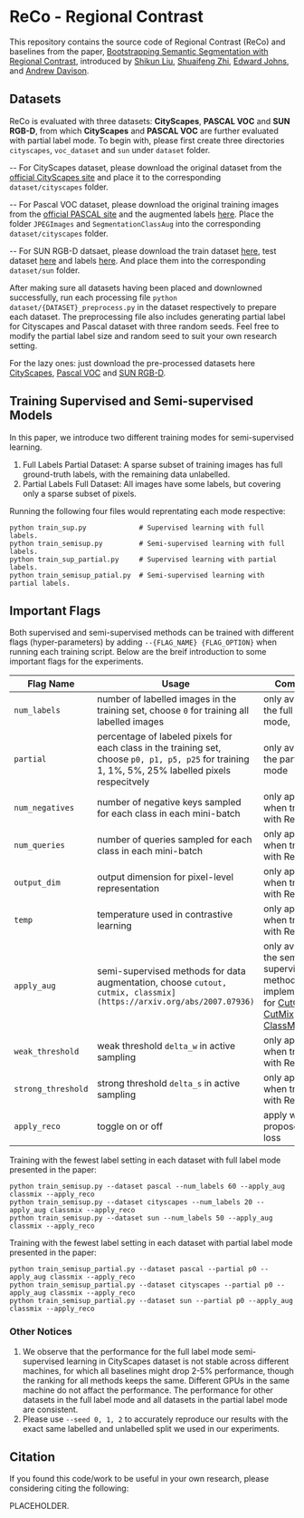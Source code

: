 # ReCo - Regional Contrast

This repository contains the source code of Regional Contrast (ReCo) and baselines from the paper, [Bootstrapping Semantic Segmentation with Regional Contrast](https://shikun.io/assets/reco/reco.pdf), introduced by [Shikun Liu](https://shikun.io/), [Shuaifeng Zhi](https://shuaifengzhi.com/), [Edward Johns](https://www.robot-learning.uk/), and [Andrew Davison](https://www.doc.ic.ac.uk/~ajd/).


## Datasets
ReCo is evaluated with three datasets: **CityScapes**, **PASCAL VOC** and **SUN RGB-D**, from which **CityScapes** and **PASCAL VOC** are further evaluated with partial label mode. To begin with, please first create three directories `cityscapes`, `voc_dataset` and `sun` under `dataset` folder.

-- For CityScapes dataset, please download the original dataset from the [official CityScapes site](https://www.cityscapes-dataset.com/downloads/) and place it to the corresponding `dataset/cityscapes` folder.

-- For Pascal VOC dataset, please download the original training images from the [official PASCAL site](http://host.robots.ox.ac.uk/pascal/VOC/voc2012/VOCtrainval_11-May-2012.tar) and the augmented labels [here](http://vllab1.ucmerced.edu/~whung/adv-semi-seg/SegmentationClassAug.zip). Place the folder `JPEGImages` and `SegmentationClassAug` into the corresponding `dataset/cityscapes` folder.

-- For SUN RGB-D datsaet, please download the train dataset [here](http://www.doc.ic.ac.uk/~ahanda/SUNRGBD-train_images.tgz), test dataset [here](http://www.doc.ic.ac.uk/~ahanda/SUNRGBD-test_images.tgz) and labels [here](https://github.com/ankurhanda/sunrgbd-meta-data/raw/master/sunrgbd_train_test_labels.tar.gz). And place them into the corresponding `dataset/sun` folder. 

After making sure all datasets having been placed and downlowned successfully, run each processing file `python dataset/{DATASET}_preprocess.py` in the dataset respectively to prepare each dataset. The preprocessing file also includes generating partial label for Cityscapes and Pascal dataset with three random seeds. Feel free to modify the partial label size and random seed to suit your own research setting.

For the lazy ones: just download the pre-processed datasets here [CityScapes](https://www.dropbox.com/sh/1eeq4qi9g2n6la2/AAD4IK1oskNPUzfTuusMqfb7a?dl=0), [Pascal VOC](https://www.dropbox.com/sh/gaoqumpylcci3he/AABjenlsGet060yhGXVxobE4a?dl=0) and [SUN RGB-D](https://www.dropbox.com/sh/miq8361xxbricp5/AAD8E74uWKwELbHmhAyGshCfa?dl=0).

## Training Supervised and Semi-supervised Models
In this paper, we introduce two different training modes for semi-supervised learning.
1. Full Labels Partial Dataset: A sparse subset of training images has full ground-truth labels, with the remaining data unlabelled.
2. Partial Labels Full Dataset: All images have some labels, but covering only a sparse subset of pixels.

Running the following four files would reprentating each mode respective:
```
python train_sup.py             # Supervised learning with full labels.
python train_semisup.py         # Semi-supervised learning with full labels.
python train_sup_partial.py     # Supervised learning with partial labels.
python train_semisup_patial.py  # Semi-supervised learning with partial labels.
```

## Important Flags
Both supervised and semi-supervised methods can be trained with different flags (hyper-parameters) by adding `--{FLAG_NAME} {FLAG_OPTION}` when running each training script. Below are the breif introduction to some important flags for the experiments.

| Flag Name        | Usage  |  Comments |
| ------------- |-------------| -----|
| `num_labels`     | number of labelled images in the training set, choose `0` for training all labelled images  | only available in the full label mode,  |
| `partial`     |  percentage of labeled pixels for each class in the training set, choose `p0, p1, p5, p25` for training 1, 1%, 5%, 25% labelled pixels respecitvely  | only available in the partial label mode |
| `num_negatives` | number of negative keys sampled for each class in each mini-batch | only applied when training with ReCo loss|
| `num_queries` | number of queries sampled for each class in each mini-batch | only applied when training with ReCo loss|
| `output_dim` | output dimension for pixel-level representation | only applied when training with ReCo loss|
| `temp` | temperature used in contrastive learning | only applied when training with ReCo loss|
| `apply_aug` | semi-supervised methods for data augmentation, choose `cutout, cutmix, classmix](https://arxiv.org/abs/2007.07936)` | only available in the semi-supervised methods for our implementations for [CutOut, CutMix](https://arxiv.org/abs/1906.01916) and [ClassMix](https://arxiv.org/abs/2007.07936)|
| `weak_threshold` | weak threshold `delta_w` in active sampling | only applied when training with ReCo loss|
| `strong_threshold` | strong threshold `delta_s` in active sampling | only applied when training with ReCo loss|
| `apply_reco` | toggle on or off | apply with our proposed ReCo loss|

Training with the fewest label setting in each dataset with full label mode presented in the paper:
```
python train_semisup.py --dataset pascal --num_labels 60 --apply_aug classmix --apply_reco
python train_semisup.py --dataset cityscapes --num_labels 20 --apply_aug classmix --apply_reco
python train_semisup.py --dataset sun --num_labels 50 --apply_aug classmix --apply_reco
```

Training with the fewest label setting in each dataset with partial label mode presented in the paper:
```
python train_semisup_partial.py --dataset pascal --partial p0 --apply_aug classmix --apply_reco
python train_semisup_partial.py --dataset cityscapes --partial p0 --apply_aug classmix --apply_reco
python train_semisup_partial.py --dataset sun --partial p0 --apply_aug classmix --apply_reco
```

### Other Notices
1. We observe that the performance for the full label mode semi-supervised learning in CityScapes dataset is not stable across different machines, for which all baselines might drop 2-5% performance, though the ranking for all methods keeps the same. Different GPUs in the same machine do not affact the performance.  The performance for other datasets in the full label mode and all datasets in the partial label mode are consistent. 
2.  Please use `--seed 0, 1, 2` to accurately reproduce our results with the exact same labelled and unlabelled split we used in our experiments.

## Citation
If you found this code/work to be useful in your own research, please considering citing the following:

PLACEHOLDER.



